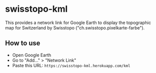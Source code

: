 # swisstopo-kml
This provides a network link for Google Earth to display the topographic map for Switzerland by Swisstopo ("ch.swisstopo.pixelkarte-farbe").

## How to use
- Open Google Earth
- Go to "Add..." > "Network Link"
- Paste this URL: `https://swisstopo-kml.herokuapp.com/kml`
